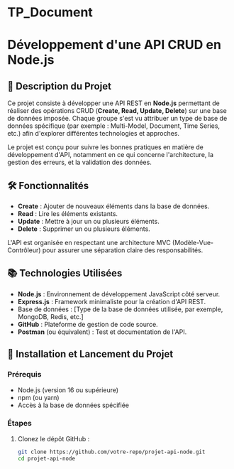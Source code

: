 # TP_Document

# Développement d'une API CRUD en Node.js

## 📜 Description du Projet
Ce projet consiste à développer une API REST en **Node.js** permettant de réaliser des opérations CRUD (**Create, Read, Update, Delete**) sur une base de données imposée. Chaque groupe s'est vu attribuer un type de base de données spécifique (par exemple : Multi-Model, Document, Time Series, etc.) afin d'explorer différentes technologies et approches.

Le projet est conçu pour suivre les bonnes pratiques en matière de développement d'API, notamment en ce qui concerne l'architecture, la gestion des erreurs, et la validation des données.

## 🛠️ Fonctionnalités
- **Create** : Ajouter de nouveaux éléments dans la base de données.
- **Read** : Lire les éléments existants.
- **Update** : Mettre à jour un ou plusieurs éléments.
- **Delete** : Supprimer un ou plusieurs éléments.

L'API est organisée en respectant une architecture MVC (Modèle-Vue-Contrôleur) pour assurer une séparation claire des responsabilités.

## 📚 Technologies Utilisées
- **Node.js** : Environnement de développement JavaScript côté serveur.
- **Express.js** : Framework minimaliste pour la création d'API REST.
- Base de données : [Type de la base de données utilisée, par exemple, MongoDB, Redis, etc.]
- **GitHub** : Plateforme de gestion de code source.
- **Postman** (ou équivalent) : Test et documentation de l'API.

## 🚀 Installation et Lancement du Projet

### Prérequis
- Node.js (version 16 ou supérieure)
- npm (ou yarn)
- Accès à la base de données spécifiée

### Étapes
1. Clonez le dépôt GitHub :
   ```bash
   git clone https://github.com/votre-repo/projet-api-node.git
   cd projet-api-node
